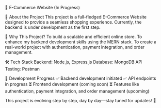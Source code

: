 🚀 E-Commerce Website (In Progress)

📌 About the Project
This project is a full-fledged E-Commerce Website designed to provide a seamless shopping experience. Currently, the backend is under development as the first step.

🎯 Why This Project?
To build a scalable and efficient online store.
To enhance my backend development skills using the MERN stack.
To create a real-world project with authentication, payment integration, and order management.

🛠️ Tech Stack
Backend: Node.js, Express.js
Database: MongoDB
API Testing: Postman

🔨 Development Progress
✅ Backend development initiated
✅ API endpoints in progress
⏳ Frontend development (coming soon)
⏳ Features like authentication, payment integration, and order management (upcoming)

This project is evolving step by step, day by day—stay tuned for updates! 🚀
